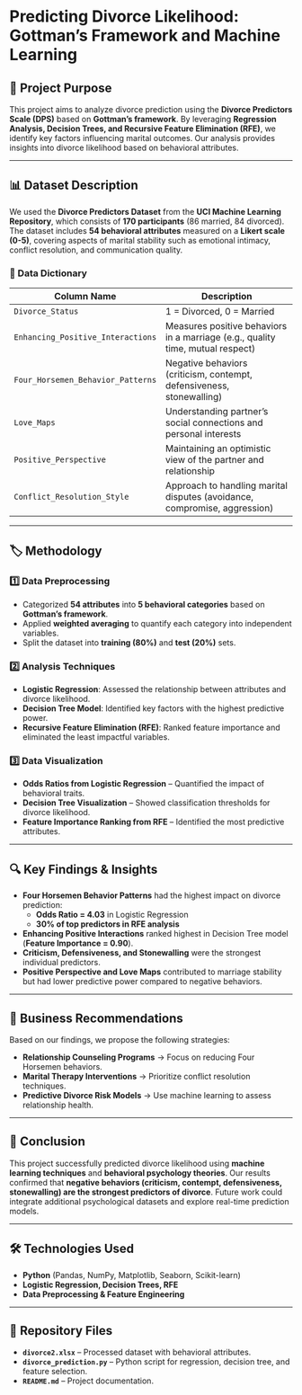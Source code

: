 # Predicting Divorce Likelihood: Gottman’s Framework and Machine Learning

## 📌 Project Purpose
This project aims to analyze divorce prediction using the **Divorce Predictors Scale (DPS)** based on **Gottman’s framework**. By leveraging **Regression Analysis, Decision Trees, and Recursive Feature Elimination (RFE)**, we identify key factors influencing marital outcomes. Our analysis provides insights into divorce likelihood based on behavioral attributes.

---

## 📊 Dataset Description
We used the **Divorce Predictors Dataset** from the **UCI Machine Learning Repository**, which consists of **170 participants** (86 married, 84 divorced). The dataset includes **54 behavioral attributes** measured on a **Likert scale (0-5)**, covering aspects of marital stability such as emotional intimacy, conflict resolution, and communication quality.

### **📖 Data Dictionary**
| Column Name | Description |
|-------------|-------------|
| `Divorce_Status` | 1 = Divorced, 0 = Married |
| `Enhancing_Positive_Interactions` | Measures positive behaviors in a marriage (e.g., quality time, mutual respect) |
| `Four_Horsemen_Behavior_Patterns` | Negative behaviors (criticism, contempt, defensiveness, stonewalling) |
| `Love_Maps` | Understanding partner’s social connections and personal interests |
| `Positive_Perspective` | Maintaining an optimistic view of the partner and relationship |
| `Conflict_Resolution_Style` | Approach to handling marital disputes (avoidance, compromise, aggression) |

---

## 🏷 Methodology
### 1️⃣ Data Preprocessing
- Categorized **54 attributes** into **5 behavioral categories** based on **Gottman’s framework**.
- Applied **weighted averaging** to quantify each category into independent variables.
- Split the dataset into **training (80%)** and **test (20%)** sets.

### 2️⃣ Analysis Techniques
- **Logistic Regression**: Assessed the relationship between attributes and divorce likelihood.
- **Decision Tree Model**: Identified key factors with the highest predictive power.
- **Recursive Feature Elimination (RFE)**: Ranked feature importance and eliminated the least impactful variables.

### 3️⃣ Data Visualization
- **Odds Ratios from Logistic Regression** – Quantified the impact of behavioral traits.
- **Decision Tree Visualization** – Showed classification thresholds for divorce likelihood.
- **Feature Importance Ranking from RFE** – Identified the most predictive attributes.

---

## 🔍 Key Findings & Insights
- **Four Horsemen Behavior Patterns** had the highest impact on divorce prediction:
  - **Odds Ratio = 4.03** in Logistic Regression
  - **30% of top predictors in RFE analysis**
- **Enhancing Positive Interactions** ranked highest in Decision Tree model (**Feature Importance = 0.90**).
- **Criticism, Defensiveness, and Stonewalling** were the strongest individual predictors.
- **Positive Perspective and Love Maps** contributed to marriage stability but had lower predictive power compared to negative behaviors.

---

## 🚀 Business Recommendations
Based on our findings, we propose the following strategies:
- **Relationship Counseling Programs** → Focus on reducing Four Horsemen behaviors.
- **Marital Therapy Interventions** → Prioritize conflict resolution techniques.
- **Predictive Divorce Risk Models** → Use machine learning to assess relationship health.

---

## 📌 Conclusion
This project successfully predicted divorce likelihood using **machine learning techniques** and **behavioral psychology theories**. Our results confirmed that **negative behaviors (criticism, contempt, defensiveness, stonewalling) are the strongest predictors of divorce**. Future work could integrate additional psychological datasets and explore real-time prediction models.

---

## 🛠 Technologies Used
- **Python** (Pandas, NumPy, Matplotlib, Seaborn, Scikit-learn)
- **Logistic Regression, Decision Trees, RFE**
- **Data Preprocessing & Feature Engineering**

---

## 📂 Repository Files
- **`divorce2.xlsx`** – Processed dataset with behavioral attributes.
- **`divorce_prediction.py`** – Python script for regression, decision tree, and feature selection.
- **`README.md`** – Project documentation.



